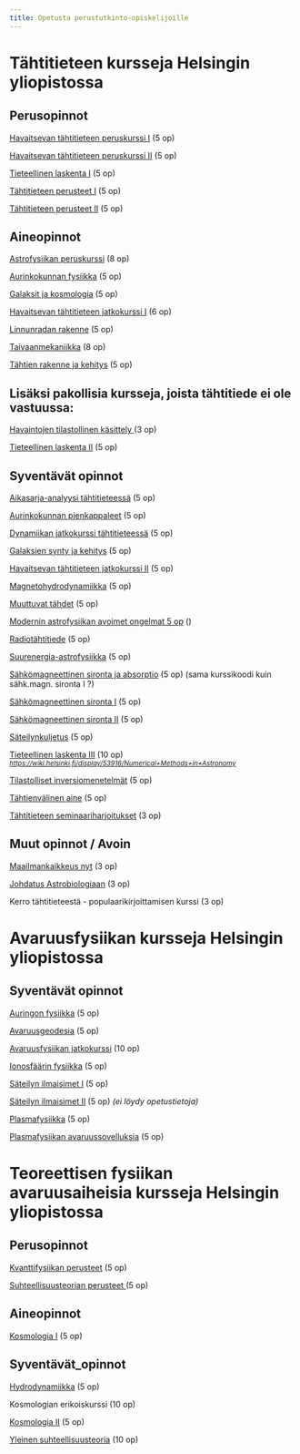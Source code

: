 ```yaml
---
title: Opetusta perustutkinto-opiskelijoille
---
```


Tähtitieteen kursseja Helsingin yliopistossa
==============


   Perusopinnot  
------------------

[Havaitsevan tähtitieteen peruskurssi I](http://www.helsinki.fi/~jetsu/htt/httindex.html) (5 op)

[Havaitsevan tähtitieteen peruskurssi II](https://wiki.helsinki.fi/pages/viewpage.action?pageId=142447255) (5 op)

[Tieteellinen laskenta I](http://www.helsinki.fi/~jetsu/tila/tilaindex.html) (5 op)

[Tähtitieteen perusteet I](https://moodle.helsinki.fi/course/view.php?id=2468) (5 op)

[Tähtitieteen perusteet II](https://moodle.helsinki.fi/course/view.php?id=7134) (5 op)



   Aineopinnot   
------------------

[Astrofysiikan peruskurssi](https://wiki.helsinki.fi/display/astjourn/Astrofysiikan+peruskurssi) (8 op)

[Aurinkokunnan fysiikka](https://weboodi.helsinki.fi/hy/opintjakstied.jsp?html=1&Kieli=1&Tunniste=53923) (5 op)

[Galaksit ja kosmologia](https://wiki.helsinki.fi/display/Galaksitjakosmologia/Galaksit+ja+kosmologia) (5 op)

[Havaitsevan tähtitieteen jatkokurssi I](https://weboodi.helsinki.fi/hy/opintjakstied.jsp?html=1&Kieli=1&Tunniste=53858) (6 op)

[Linnunradan rakenne](https://wiki.helsinki.fi/display/astjourn/Linnunradan+rakenne) (5 op)

[Taivaanmekaniikka](https://weboodi.helsinki.fi/hy/opintjakstied.jsp?html=1&Kieli=1&Tunniste=53922) (8 op)

[Tähtien rakenne ja kehitys](https://wiki.helsinki.fi/pages/viewpage.action?pageId=63741925) (5 op)


Lisäksi pakollisia kursseja, joista tähtitiede ei ole vastuussa:
-----------------------

[Havaintojen tilastollinen käsittely ](https://weboodi.helsinki.fi/hy/opintjakstied.jsp?html=1&Kieli=1&Tunniste=53602) (3 op)

[Tieteellinen laskenta II](http://www.courses.physics.helsinki.fi/fys/tilaII/) (5 op)



   Syventävät opinnot 
------------------------

[Aikasarja-analyysi tähtitieteessä](http://www.helsinki.fi/~jetsu/time1/time1.html) (5 op)

[Aurinkokunnan pienkappaleet](http://wiki.helsinki.fi/display/PSR/Comets) (5 op)

[Dynamiikan jatkokurssi tähtitieteessä](https://wiki.helsinki.fi/display/astjourn/Advanced+dynamics) (5 op)

[Galaksien synty ja kehitys](https://wiki.helsinki.fi/display/astjourn/Galaxy+formation+and+evolution) (5 op)

[Havaitsevan tähtitieteen jatkokurssi II](https://weboodi.helsinki.fi/hy/opintjakstied.jsp?html=1&Kieli=1&Tunniste=53941) (5 op)

[Magnetohydrodynamiikka](https://wiki.helsinki.fi/pages/viewpage.action?pageId=35244402) (5 op)

[Muuttuvat tähdet](http://www.helsinki.fi/~jetsu/vars/vars.html) (5 op)

[Modernin astrofysiikan avoimet ongelmat 5 op](https://wiki.helsinki.fi/display/astjourn/Open+Problems+in+Modern+Astrophysics) ()

[Radiotähtitiede](https://weboodi.helsinki.fi/hy/opintjakstied.jsp?html=1&Kieli=1&Tunniste=53854) (5 op)

[Suurenergia-astrofysiikka](https://weboodi.helsinki.fi/hy/opintjakstied.jsp?html=1&Kieli=1&Tunniste=53833) (5 op)

[Sähkömagneettinen sironta ja absorptio](https://weboodi.helsinki.fi/hy/opintjakstied.jsp?html=1&Kieli=1&Tunniste=53919) (5 op)
(sama kurssikoodi kuin sähk.magn. sironta I ?)

[Sähkömagneettinen sironta I](http://wiki.helsinki.fi/display/53919/Electromagnetic+Scattering+I) (5 op)

[Sähkömagneettinen sironta II](http://wiki.helsinki.fi/display/53825/Electromagnetic+Scattering+II) (5 op)

[Säteilynkuljetus](http://wiki.helsinki.fi/display/AstroRT/Home) (5 op)

[Tieteellinen laskenta III](http://beam.acclab.helsinki.fi/~aakurone/tl3/) (10 op)  
<small>*<https://wiki.helsinki.fi/display/53916/Numerical+Methods+in+Astronomy>*</small>

[Tilastolliset inversiomenetelmät](http://wiki.helsinki.fi/display/53834/Data-analysis+and+Inverse+Methods+in+Astronomy%2C+spring+2014) (5 op)

[Tähtienvälinen aine](https://moodle.helsinki.fi/course/view.php?id=10006) (5 op)

[Tähtitieteen seminaariharjoitukset](https://wiki.helsinki.fi/display/astjourn/Astrophysics+seminar) (3 op)



   Muut opinnot / Avoin
-------------------------

[Maailmankaikkeus nyt](http://www.helsinki.fi/astro/opetus/kurssit/MKnyt/) (3 op)

[Johdatus Astrobiologiaan](http://www.helsinki.fi/~ridderst/astrobiology.html) (3 op)

Kerro tähtitieteestä - populaarikirjoittamisen kurssi	(3 op)



Avaruusfysiikan kursseja Helsingin yliopistossa
==============



   Syventävät opinnot
------------------------

[Auringon fysiikka](http://www.courses.physics.helsinki.fi/teor/solphys/) (5 op)

[Avaruusgeodesia](https://weboodi.helsinki.fi/hy/opintjakstied.jsp?html=1&Kieli=1&Tunniste=535110) (5 op)

[Avaruusfysiikan jatkokurssi](http://theory.physics.helsinki.fi/~plasma_jatko/) (10 op)

[Ionosfäärin fysiikka](https://weboodi.helsinki.fi/hy/opintjakstied.jsp?html=1&Kieli=1&Tunniste=53752) (5 op)

[Säteilyn ilmaisimet I](https://weboodi.helsinki.fi/hy/opintjakstied.jsp?html=1&Kieli=1&Tunniste=53261) (5 op)

[Säteilyn ilmaisimet II](https://weboodi.helsinki.fi/hy/opintjakstied.jsp?html=1&Kieli=1&Tunniste=53263) (5 op)
*(ei löydy opetustietoja)*

[Plasmafysiikka](http://theory.physics.helsinki.fi/~plasma/) (5 op)

[Plasmafysiikan avaruussovelluksia](http://theory.physics.helsinki.fi/~plasma/) (5 op)




Teoreettisen fysiikan avaruusaiheisia kursseja Helsingin yliopistossa
==============


   Perusopinnot  
------------------

[Kvanttifysiikan perusteet](http://www.courses.physics.helsinki.fi/teor/kfp/) (5 op)

[Suhteellisuusteorian perusteet ](http://www.courses.physics.helsinki.fi/teor/stp/) (5 op)



   Aineopinnot   
------------------

[Kosmologia I](http://theory.physics.helsinki.fi/~cosmology/) (5 op)


   Syventävät_opinnot
------------------------

[Hydrodynamiikka](http://theory.physics.helsinki.fi/~hydro/) (5 op)

Kosmologian erikoiskurssi		(10 op)

[Kosmologia II](http://theory.physics.helsinki.fi/~cosmology/) (5 op)

[Yleinen suhteellisuusteoria](http://theory.physics.helsinki.fi/~genrel/) (10 op)

<!--
 !!!
 HUOM: ota seuraava pois kommenteista, jos haluat listata kurssit courses/*/*
 alta ja/tai graduaiheet thesis/ alta
 !!!

## Kurssit

$course_undergrad_tags$

$for(undergrad_courses)$
- [$title$]($url$) $if(tags)$ ($tags$) $endif$
$endfor$

## BSc Thesis topics

$for(bsc_topics)$
- [$title$]($url$) $if(tags)$ ($tags$) $endif$
$endfor$

## MSc Thesis topics

$for(msc_topics)$
- [$title$]($url$) $if(tags)$ ($tags$) $endif$
$endfor$

-->
